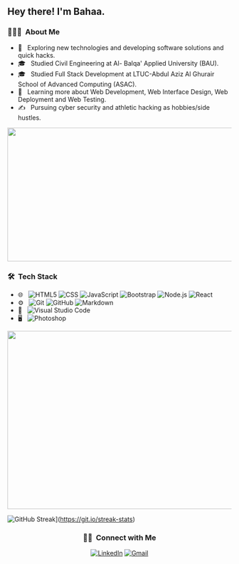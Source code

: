 
<h2> Hey there! I'm Bahaa.</h2>

<h3> 👨🏻‍💻 &nbsp;About Me </h3>

- 🤔 &nbsp; Exploring new technologies and developing software solutions and quick hacks.
- 🎓 &nbsp; Studied Civil Engineering at Al- Balqa' Applied University (BAU).
- 🎓 &nbsp; Studied Full Stack Development at LTUC-Abdul Aziz Al Ghurair School of Advanced Computing (ASAC).
- 🌱 &nbsp; Learning more about Web Development, Web Interface Design, Web Deployment and Web Testing.
- ✍️ &nbsp; Pursuing cyber security and athletic hacking as hobbies/side hustles.
<div align="center">
  <img src="https://media.giphy.com/media/3kPDmoWdBpQPNhCnUG/giphy.gif" width="600" height="300"/>
</div>
<h3> 🛠 &nbsp;Tech Stack</h3>

- 🌐 &nbsp;
  ![HTML5](https://img.shields.io/badge/-HTML5-333333?style=flat&logo=HTML5)
  ![CSS](https://img.shields.io/badge/-CSS-333333?style=flat&logo=CSS3&logoColor=1572B6)
  ![JavaScript](https://img.shields.io/badge/-JavaScript-333333?style=flat&logo=javascript)
  ![Bootstrap](https://img.shields.io/badge/-Bootstrap-333333?style=flat&logo=bootstrap&logoColor=563D7C)
  ![Node.js](https://img.shields.io/badge/-Node.js-333333?style=flat&logo=node.js)
  ![React](https://img.shields.io/badge/-React-333333?style=flat&logo=react)
- ⚙️ &nbsp;
  ![Git](https://img.shields.io/badge/-Git-333333?style=flat&logo=git)
  ![GitHub](https://img.shields.io/badge/-GitHub-333333?style=flat&logo=github)
  ![Markdown](https://img.shields.io/badge/-Markdown-333333?style=flat&logo=markdown)
- 🔧 &nbsp;
  ![Visual Studio Code](https://img.shields.io/badge/-Visual%20Studio%20Code-333333?style=flat&logo=visual-studio-code&logoColor=007ACC)
- 🖥 &nbsp;
  ![Photoshop](https://img.shields.io/badge/-Photoshop-333333?style=flat&logo=adobe-photoshop)
  
<div align="center">
  <img src="https://media.giphy.com/media/EOmYN5kVP3W2Lyn6dx/giphy.gif" width="600" height="400"/>
</div>

![GitHub Streak](http://github-readme-streak-stats.herokuapp.com?user=BahaaNimer&theme=git-dark&date_format=j%20M%5B%20Y%5D)](https://git.io/streak-stats)

<h3 align="center"> 🤝🏻 &nbsp;Connect with Me </h3>

<p align="center">
<a href="https://www.linkedin.com/in/bahaa-nimer/"><img alt="LinkedIn" src="https://img.shields.io/badge/LinkedIn-Bahaa%20Nimer%20-blue?style=flat-square&logo=linkedin"></a>   
<a href="bahaanimer97@gmail.com" target="_blank"><img alt="Gmail" src="https://img.shields.io/badge/Gmail-bahaanimer97@gmail.com-blue?style=flat-square&logo=gmail"></a>
</p>
